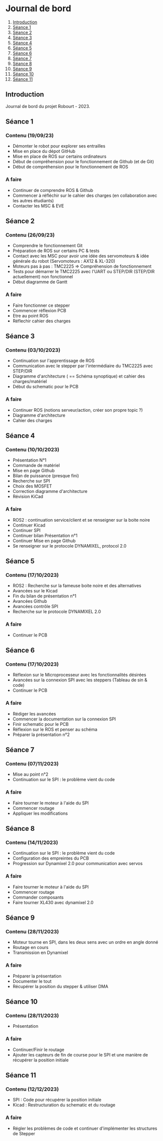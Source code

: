 # Journal de bord

1. [Introduction](#introduction)
2. [Séance 1](#séance-1)
3. [Séance 2](#séance-2)
4. [Séance 3](#séance-3)
5. [Séance 4](#séance-4)
6. [Séance 5](#séance-5)
7. [Séance 6](#séance-6)
8. [Séance 7](#séance-7)
9. [Séance 8](#séance-8)
10. [Séance 9](#séance-9)
11. [Séance 10](#séance-10)
12. [Séance 11](#séance-11)



## Introduction

Journal de bord du projet Robourt - 2023.

## Séance 1

### Contenu (19/09/23)

* Démonter le robot pour explorer ses entrailles
* Mise en place du dépot GitHub
* Mise en place de ROS sur certains ordinateurs
* Début de compréhension pour le fonctionnement de Github (et de Git)
* Début de compréhension pour le fonctionnement de ROS

### A faire

* Continuer de comprendre ROS & Github
* Commencer à réfléchir sur le cahier des charges (en collaboration avec les autres étudiants)
* Contacter les MSC & EVE

## Séance 2

### Contenu (26/09/23)

* Comprendre le fonctionnement Git
* Préparation de ROS sur certains PC & tests
* Contact avec les MSC pour avoir une idée des servomoteurs & idée générale du robot (Servomoteurs : AX12 & XL-320)
* Moteurs pas à pas : TMC2225 => Compréhension de fonctionnement
* Tests pour démarrer le TMC2225 avec l'UART ou STEP/DIR (STEP/DIR actuellement) non fonctionnel
* Début diagramme de Gantt

### A faire

* Faire fonctionner ce stepper
* Commencer réflexion PCB
* Etre au point ROS
* Réflechir cahier des charges


## Séance 3

### Contenu (03/10/2023)

* Continuation sur l'apprentissage de ROS
* Communication avec le stepper par l'intermédiaire du TMC2225 avec STEP/DIR
* Diagramme d'architecture ( == Schéma synoptique) et cahier des charges/matériel
* Début du schematic pour le PCB

### A faire

* Continuer ROS (notions serveur/action, créer son propre topic ?)
* Diagramme d'architecture
* Cahier des charges

## Séance 4 

### Contenu (10/10/2023)

* Présentation N°1
* Commande de matériel
* Mise en page Github
* Bilan de puissance (presque fini)
* Recherche sur SPI
* Choix des MOSFET
* Correction diagramme d'architecture
* Révision KiCad

### A faire

* ROS2 : continuation service/client et se renseigner sur la boite noire
* Continuer Kicad
* Continuer SPI
* Continuer bilan Présentation n°1
* Continuer Mise en page Github
* Se renseigner sur le protocole DYNAMIXEL, protocol 2.0

## Séance 5

### Contenu (17/10/2023)
* ROS2 : Recherche sur la fameuse boite noire et des alternatives
* Avancées sur le Kicad
* Fin du bilan de présentation n°1
* Avancées Github
* Avancées contrôle SPI
* Recherche sur le protocole DYNAMIXEL 2.0

### A faire

* Continuer le PCB

## Séance 6

### Contenu (17/10/2023)

* Réflexion sur le Microprocesseur avec les fonctionnalités désirées
* Avancées sur la connexion SPI avec les steppers (Tableau de sin & code)
* Continuer le PCB

### A faire

* Rédiger les avancées
* Commencer la documentation sur la connexion SPI
* Finir schematic pour le PCB
* Réflexion sur le ROS et penser au schéma
* Préparer la présentation n°2

## Séance 7

### Contenu (07/11/2023)

* Mise au point n°2
* Continuation sur le SPI : le problème vient du code

### A faire

* Faire tourner le moteur à l'aide du SPI
* Commencer routage
* Appliquer les modifications

## Séance 8

### Contenu (14/11/2023)

* Continuation sur le SPI : le problème vient du code
* Configuration des empreintes du PCB
* Progression sur Dynamixel 2.0 pour communication avec servos
### A faire

* Faire tourner le moteur à l'aide du SPI
* Commencer routage
* Commander composants
* Faire tourner XL430 avec dynamixel 2.0


## Séance 9

### Contenu (28/11/2023)

* Moteur tourne en SPI, dans les deux sens avec un ordre en angle donné
* Routage en cours
* Transmission en Dynamixel
### A faire

* Préparer la présentation
* Documenter le tout
* Récupérer la position du stepper & utiliser DMA

## Séance 10

### Contenu (28/11/2023)

* Présentation 

### A faire

* Continuer/Finir le routage
* Ajouter les capteurs de fin de course pour le SPI et une manière de récupérer la position initiale

## Séance 11

### Contenu (12/12/2023)

* SPI : Code pour récupérer la position initiale
* Kicad : Restructuration du schematic et du routage

### A faire

* Régler les problèmes de code et continuer d'implémenter les structures de Stepper
